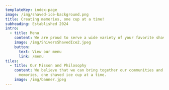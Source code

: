 ```yaml
---
templateKey: index-page
image: /img/shaved-ice-background.png
title: Creating memories, one cup at a time!
subheading: Established 2024
intro:
  - title: Menu
    content: We are proud to serve a wide variety of your favorite shaved ice flavors!
    image: /img/ShiversShavedIce2.jpeg
    button:
      text: View our menu
      link: /menu
tiles:
  - title: Our Misson and Philosophy
    content: We believe that we can bring together our communities and create life-long family 
      memories, one shaved ice cup at a time.
    image: /img/banner.jpeg
---
```


